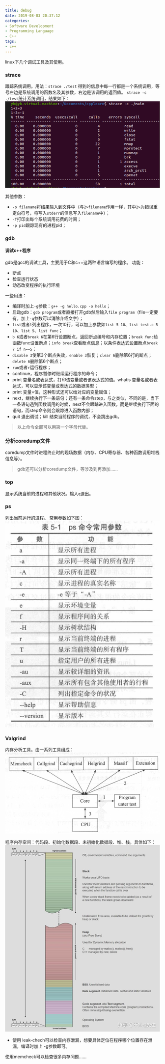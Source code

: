 ```yaml
---
title: debug
date: 2019-08-03 20:37:12
categories:
- Software Development
- Programming Language
- C++
tags:
- c++
---
```

linux下几个调试工具及其使用。
<!--more-->

### strace
跟踪系统调用。用法：`strace ./test`
得到的信息中每一行都是一个系统调用，等号左边是系统调用的函数名及其参数，右边是该调用的返回值。
`strace -c ./test`统计系统调用，结果如下：
![strace -c](Debug/stracec.png)

其他参数：
+ `-o filename`将结果输入到文件中（与`2>filename`作用一样，其中`2>`为错误重定向符号，将写入`stderr`的信息写入`filename`中）；
+ `-T`打印出每个系统调用花费的时间；
+ `-p pid`跟踪现有的进程pid；


### gdb
#### 调试c++程序
gdb是gcc的调试工具，主要用于C和c++这两种语言编写的程序。
功能：
+ 断点
+ 检查运行状态
+ 动态改变程序的执行环境

一些用法：
+ 编译时加上`-g`参数：`g++ -g hello.cpp -o hello`；
+ 启动gdb：`gdb program`或者直接打开gdb然后输入`file program`（file一定要有，加上`-q`参数可以消除介绍文字）；
+ `list`或者`l`列出程序，一次10行，可以加上参数如`list 5 10`、`list test.c 5 10`、`list 5`、`list func`；
+ `b 6`或者`break 6`在第6行设置断点，返回断点编号和内存位置；`break func`给函数func设置断点；`info break`查看断点信息；以条件表达式设置断点`break 7 if n==5`；
+ `disable 3`使第3个断点失效，`enable 3`恢复；`clear 6`删除第6行的断点；`delete 6`删除第6个断点；
+ `run`或者`r`运行程序；
+ continue，程序暂停时继续运行程序的命令；
+ print 变量名或表达式，打印该变量或者该表达式的值。whatis 变量名或者表达式，可以显示该变量或表达式的数据类型；
+ print 变量=值，这种形式还可以给对应的变量赋值；
+ next，继续执行下一条语句；还有一条命令step，与之类似，不同的是，当下一条语句遇到函数调用的时候，next不会跟踪进入函数，而是继续执行下面的语句，而step命令则会跟踪进入函数内部；
+ quit 退出调试；kill 结束当前程序的调试，不会跳出gdb。
>以上命令全部可以用第一个字母代替。

### 分析coredump文件
coredump文件时进程终止时的现场数据（内存、CPU寄存器、各种函数调用堆栈信息等）。
>gdb还可以分析coredump文件，等涉及到再添加......


### top
显示系统当前的进程和其他状况。输入`q`退出。

### ps
列出当前运行的进程。
常用参数如下图：
![ps parameter](Debug/ps.PNG)

### Valgrind
内存分析工具。由一系列工具组成：
![Valgrind体系结构图](Debug/valgrind.PNG)


程序内存空间：代码段、初始化数据段、未初始化数据段、堆、栈，具体如下：
![内存中程序各数据分布](Debug/ProgramMem.jpg)



+ 使用 leak-chech可以检查内存泄漏，想要具体定位在程序哪个位置存在泄漏，编译时加上 -g参数即可。



使用memcheck可以检查很多内存问题......
































